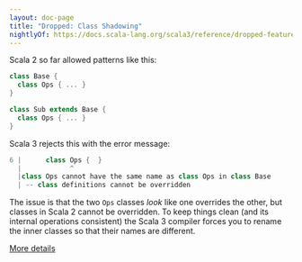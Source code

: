 ```yaml
---
layout: doc-page
title: "Dropped: Class Shadowing"
nightlyOf: https://docs.scala-lang.org/scala3/reference/dropped-features/class-shadowing.html
---
```


Scala 2 so far allowed patterns like this:

```scala
class Base {
  class Ops { ... }
}

class Sub extends Base {
  class Ops { ... }
}
```

Scala 3 rejects this with the error message:

```scala
6 |      class Ops {  }
  |            ^
  |class Ops cannot have the same name as class Ops in class Base
  | -- class definitions cannot be overridden
```

The issue is that the two `Ops` classes _look_ like one overrides the
other, but classes in Scala 2 cannot be overridden. To keep things clean
(and its internal operations consistent) the Scala 3 compiler forces you
to rename the inner classes so that their names are different.

[More details](./class-shadowing-spec.md)
